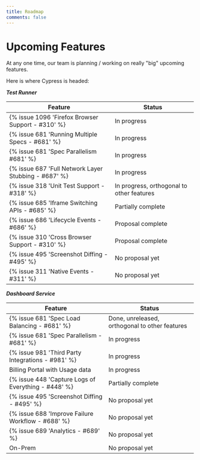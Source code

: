 ```yaml
---
title: Roadmap
comments: false
---
```


# Upcoming Features

At any one time, our team is planning / working on really "big" upcoming features.

Here is where Cypress is headed:

***Test Runner***

Feature | Status
--- | ---
{% issue 1096 'Firefox Browser Support - #310' %} | In progress
{% issue 681 'Running Multiple Specs - #681' %} | In progress
{% issue 681 'Spec Parallelism #681' %} | In progress
{% issue 687 'Full Network Layer Stubbing - #687' %} | In progress
{% issue 318 'Unit Test Support - #318' %} | In progress, orthogonal to other features
{% issue 685 'Iframe Switching APIs - #685' %} | Partially complete
{% issue 686 'Lifecycle Events - #686' %} | Proposal complete
{% issue 310 'Cross Browser Support - #310' %} | Proposal complete
{% issue 495 'Screenshot Diffing - #495' %} | No proposal yet
{% issue 311 'Native Events - #311' %} | No proposal yet

***Dashboard Service***

Feature | Status
--- | ---
{% issue 681 'Spec Load Balancing - #681' %} | Done, unreleased, orthogonal to other features
{% issue 681 'Spec Parallelism - #681' %} | In progress
{% issue 981 'Third Party Integrations - #981' %} | In progress
Billing Portal with Usage data | In progress
{% issue 448 'Capture Logs of Everything - #448' %} | Partially complete
{% issue 495 'Screenshot Diffing - #495' %} | No proposal yet
{% issue 688 'Improve Failure Workflow - #688' %} | No proposal yet
{% issue 689 'Analytics - #689' %} | No proposal yet
On-Prem | No proposal yet
